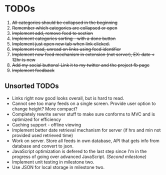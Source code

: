 TODOs
=====

1. <del>All categories should be collapsed in the beginning</del>
2. <del>Remember which categories are collapsed or open</del>
3. <del>Implement add, remove feed to section</del>
4. <del>Implement categories sorting - with a done button</del>
5. <del>Implement just open new tab when link clicked.</del>
6. <del>Implement read, unread on links using feed identifier</del>
7. <del>Implement new feed mechanism in extension (not server), EX: date < 12hr is new</del>
8. <del>Add my social buttons! Link it to my twitter and the project fb page</del>
9. <del>Implement feedback<del/>

Unsorted TODOs
--------------
* Links right now good looks overall, but is hard to read. 
* Cannot see too many feeds on a single screen. Provide user option to change height? More compact?
* Completely rewrite server stuff to make sure conforms to MVC and is optimized for efficiency
* Caching support - offline viewing
* Implement better date retrieval mechanism for server (if hrs and min not provided used retrieved time)
* Work on server. Store all feeds in own database, API that gets info from database and convert to json.
* JavaScript optimization is defered to the last step since I'm in the progress of going over advanced JavaScript. _(Second milestone)_
* Implement unit testing in milestone two.
* Use JSON for local storage in milestone two.
